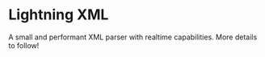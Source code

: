 # Lightning XML

A small and performant XML parser with realtime capabilities. More details to follow!
